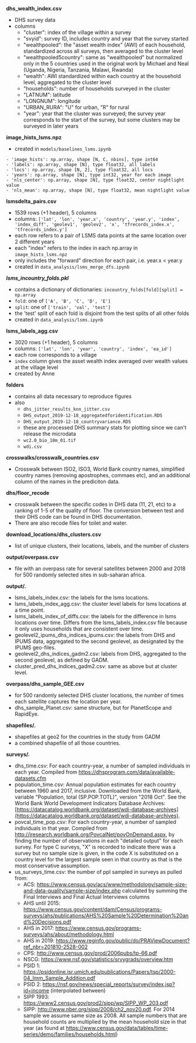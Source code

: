 **dhs_wealth_index.csv**
- DHS survey data
- columns
  - "cluster": index of the village within a survey
  - "svyid": survey ID, includes country and year that the survey started
  - "wealthpooled": the "asset wealth index" (AWI) of each household, standardized across all surveys, then averaged to the cluster level
  - "wealthpooled5country": same as "wealthpooled" but normalized only in the 5 countries used in the original work by Michael and Neal (Uganda, Nigeria, Tanzania, Malawi, Rwanda)
  - "wealth": AWI standardized within each country at the household level, aggregated to the cluster level
  - "households": number of households surveyed in the cluster
  - "LATNUM": latitude
  - "LONGNUM": longitude
  - "URBAN_RURA": "U" for urban, "R" for rural
  - "year": year that the cluster was surveyed; the survey year corresponds to the start of the survey, but some clusters may be surveyed in later years

**image_hists_lsms.npz**
- created in `models/baselines_lsms.ipynb`
```
- 'image_hists': np.array, shape [N, C, nbins], type int64
- 'labels': np.array, shape [N], type float32, all labels
- 'locs': np.array, shape [N, 2], type float32, all locs
- 'years': np.array, shape [N], type int32, year for each image
- 'nls_center': np.array, shape [N], type float32, center nightlight value
- 'nls_mean': np.array, shape [N], type float32, mean nightlight value
```

**lsmsdelta_pairs.csv**
- 1539 rows (+1 header), 5 columns
- columns: `['lat', 'lon', 'year.x', 'country', 'year.y', 'index', 'index_diff', 'geolev1', 'geolev2', 'x', 'tfrecords_index.x', 'tfrecords_index.y']`
- each row refers to a pair of LSMS data points at the same location over 2 different years
- each "index" refers to the index in each np.array in `image_hists_lsms.npz`
- only includes the "forward" direction for each pair, i.e. year.x < year.y
- created in `data_analysis/lsms_merge_dfs.ipynb`

***lsms_incountry_folds.pkl***
- contains a dictionary of dictionaries: `incountry_folds[fold][split] = np.array`
- `fold`: one of `['A', 'B', 'C', 'D', 'E']`
- `split`: one of `['train', 'val', 'test']`
- the 'test' split of each fold is disjoint from the test splits of all other folds
- created in `data_analysis/lsms.ipynb`

**lsms_labels_agg.csv**
- 3020 rows (+1 header), 5 columns
- columns: `['lat', 'lon', 'year', 'country', 'index', 'ea_id']`
- each row corresponds to a village
- `index` column gives the asset wealth index averaged over wealth values at the village level
- created by Anne

**folders**
- contains all data necessary to reproduce figures
- also 
  - `dhs_jitter_results_knn_jitter.csv`
  - `DHS_output_2019-12-18_aggregatedforidentification.RDS`
  - `DHS_output_2019-12-18_countryvariance.RDS`
  - these are processed DHS summary stats for plotting since we can't release the microdata
  - `wc2.0_bio_10m_01.tif`
  - `wdi.csv`

**crosswalks/crosswalk_countries.csv**
- Crosswalk between ISO2, ISO3, World Bank country names, simplified country names (removing apostrophes, commaes etc), and an additional column of the names in the prediciton data. 

**dhs/floor_recode**
- crosswalk between the specific codes in DHS data (11, 21, etc) to a ranking of 1-5 of the quality of floor. The conversion between test and their DHS code can be found in DHS documentation. 
- There are also recode files for toilet and water. 

**download_locations/dhs_clusters.csv**
- list of unique clusters, their locations, labels, and the number of clusters

**output/overpass.csv**
- file with an overpass rate for several satellites between 2000 and 2018 for 500 randomly selected sites in sub-saharan africa.

**output/.**
- lsms_labels_index.csv: the labels for the lsms locations.
- lsms_labels_index_agg.csv: the cluster level labels for lsms locations at a time point. 
- lsms_labels_index_of_diffs.csv: the labels for the difference in lsms locations over time. Differs from the lsms_labels_index.csv file because it only uses households that are consistent over time. 
- geolevel2_ipums_dhs_indices_ipums.csv: the labels from DHS and IPUMS data, aggregated to the second geolevel, as designated by the IPUMS geo-files. 
- geolevel2_dhs_indices_gadm2.csv: labels from DHS, aggregated to the second geolevel, as defined by GADM.
- cluster_pred_dhs_indices_gadm2.csv: same as above but at cluster level. 

**overpass/dhs_sample_GEE.csv**
- for 500 randomly selected DHS cluster locations, the number of times each satellite captures the location per year. 
- dhs_sample_Planet.csv: same structure, but for PlanetScope and RapidEye.

**shapefiles/.**
- shapefiles at geo2 for the countries in the study from GADM
- a combined shapefile of all those countries.

**surveys/.**
- dhs_time.csv: For each country-year, a number of sampled individuals in each year. Compiled from https://dhsprogram.com/data/available-datasets.cfm
- population_time.csv: Annual population estimates for each country between 1960 and 2017, inclusive. Downloaded from the World Bank, variable "Population, total (SP.POP.TOTL)", version "2018 Oct". See the World Bank World Development Indicators Database Archives: [https://datacatalog.worldbank.org/dataset/wdi-database-archives](https://datacatalog.worldbank.org/dataset/wdi-database-archives).
- povcal_time_pop.csv: For each country-year, a number of sampled individuals in that year. Compiled from http://iresearch.worldbank.org/PovcalNet/povOnDemand.aspx, by finding the number of observations in each "detailed output" for each survey. For type C surveys, "X" is recorded to indicate there was a survey but no sample size is given, in the code X is substituted on a country level for the largest sample seen in that country as that is the most conservative assumption.
- us_surveys_time.csv: the number of ppl sampled in surveys as pulled from:
  - ACS: https://www.census.gov/acs/www/methodology/sample-size-and-data-quality/sample-size/index.php
      calculated by summing the Final Interviews and Final Actual Interviews columns
  - AHS until 2015: https://www.census.gov/content/dam/Census/programs-surveys/ahs/publications/AHS%20Sample%20Determination%20and%20Decisions.pdf
  - AHS in 2017: https://www.census.gov/programs-surveys/ahs/about/methodology.html
  - AHS in 2019: https://www.reginfo.gov/public/do/PRAViewDocument?ref_nbr=201810-2528-002
  - CPS: http://www.census.gov/prod/2006pubs/tp-66.pdf
  - NSCG: https://www.nsf.gov/statistics/srvygrads/overview.htm
  - PSID 1: https://psidonline.isr.umich.edu/publications/Papers/tsp/2000-04_Imm_Sample_Addition.pdf
  - PSID 2: https://nsf.gov/news/special_reports/survey/index.jsp?id=income (interpolated between)
  - SIPP 1993: https://www2.census.gov/prod2/sipp/wp/SIPP_WP_203.pdf
  - SIPP: http://www.nber.org/sipp/2008/ch2_nov20.pdf. For 2014 sample we assume same size as 2008.
  All sample numbers that are household counts are multiplied by the mean household size in that year (as found at https://www.census.gov/data/tables/time-series/demo/families/households.html)

